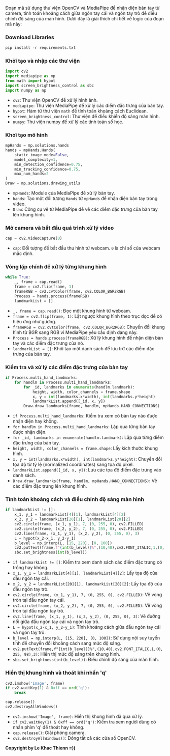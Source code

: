 Đoạn mã sử dụng thư viện OpenCV và MediaPipe để nhận diện bàn tay từ camera, tính toán khoảng cách giữa ngón tay cái và ngón tay trỏ để điều chỉnh độ sáng của màn hình. Dưới đây là giải thích chi tiết về logic của đoạn mã này:

### Download Libraries
```python
pip install -r requirements.txt
```

### Khởi tạo và nhập các thư viện
```python
import cv2
import mediapipe as mp
from math import hypot
import screen_brightness_control as sbc
import numpy as np
```
- `cv2`: Thư viện OpenCV để xử lý hình ảnh.
- `mediapipe`: Thư viện MediaPipe để xử lý các điểm đặc trưng của bàn tay.
- `hypot`: Hàm từ thư viện `math` để tính toán khoảng cách Euclidean.
- `screen_brightness_control`: Thư viện để điều khiển độ sáng màn hình.
- `numpy`: Thư viện numpy để xử lý các tính toán số học.

### Khởi tạo mô hình
```python
mpHands = mp.solutions.hands
hands = mpHands.Hands(
    static_image_mode=False,
    model_complexity=1,
    min_detection_confidence=0.75,
    min_tracking_confidence=0.75,
    max_num_hands=2
)
Draw = mp.solutions.drawing_utils
```
- `mpHands`: Module của MediaPipe để xử lý bàn tay.
- `hands`: Tạo một đối tượng `Hands` từ `mpHands` để nhận diện bàn tay trong video.
- `Draw`: Công cụ vẽ từ MediaPipe để vẽ các điểm đặc trưng của bàn tay lên khung hình.

### Mở camera và bắt đầu quá trình xử lý video
```python
cap = cv2.VideoCapture(0)
```
- `cap`: Đối tượng để bắt đầu thu hình từ webcam. `0` là chỉ số của webcam mặc định.

### Vòng lặp chính để xử lý từng khung hình
```python
while True:
    _, frame = cap.read()
    frame = cv2.flip(frame, 1)
    frameRGB = cv2.cvtColor(frame, cv2.COLOR_BGR2RGB)
    Process = hands.process(frameRGB)
    landmarkList = []
```
- `_, frame = cap.read()`: Đọc một khung hình từ webcam.
- `frame = cv2.flip(frame, 1)`: Lật ngược khung hình theo trục dọc để có hiệu ứng như gương.
- `frameRGB = cv2.cvtColor(frame, cv2.COLOR_BGR2RGB)`: Chuyển đổi khung hình từ BGR sang RGB vì MediaPipe yêu cầu định dạng này.
- `Process = hands.process(frameRGB)`: Xử lý khung hình để nhận diện bàn tay và các điểm đặc trưng của nó.
- `landmarkList = []`: Khởi tạo một danh sách để lưu trữ các điểm đặc trưng của bàn tay.

### Kiểm tra và xử lý các điểm đặc trưng của bàn tay
```python
if Process.multi_hand_landmarks:
    for handlm in Process.multi_hand_landmarks:
        for _id, landmarks in enumerate(handlm.landmark):
            height, width, color_channels = frame.shape
            x, y = int(landmarks.x*width), int(landmarks.y*height)
            landmarkList.append([_id, x, y])
        Draw.draw_landmarks(frame, handlm, mpHands.HAND_CONNECTIONS)
```
- `if Process.multi_hand_landmarks`: Kiểm tra xem có bàn tay nào được nhận diện hay không.
- `for handlm in Process.multi_hand_landmarks`: Lặp qua từng bàn tay được nhận diện.
- `for _id, landmarks in enumerate(handlm.landmark)`: Lặp qua từng điểm đặc trưng của bàn tay.
- `height, width, color_channels = frame.shape`: Lấy kích thước khung hình.
- `x, y = int(landmarks.x*width), int(landmarks.y*height)`: Chuyển đổi tọa độ từ tỷ lệ (normalized coordinates) sang tọa độ pixel.
- `landmarkList.append([_id, x, y])`: Lưu các tọa độ điểm đặc trưng vào danh sách.
- `Draw.draw_landmarks(frame, handlm, mpHands.HAND_CONNECTIONS)`: Vẽ các điểm đặc trưng lên khung hình.

### Tính toán khoảng cách và điều chỉnh độ sáng màn hình
```python
if landmarkList != []:
    x_1, y_1 = landmarkList[4][1], landmarkList[4][2]
    x_2, y_2 = landmarkList[20][1], landmarkList[20][2]
    cv2.circle(frame, (x_1, y_1), 7, (0, 255, 0), cv2.FILLED)
    cv2.circle(frame, (x_2, y_2), 7, (0, 255, 0), cv2.FILLED)
    cv2.line(frame, (x_1, y_1), (x_2, y_2), (0, 255, 0), 3)
    L = hypot(x_2-x_1, y_2-y_1)
    b_level = np.interp(L, [15, 220], [0, 100])
    cv2.putText(frame,f"{int(b_level)}%",(10,40),cv2.FONT_ITALIC,1,(0, 255, 98),3)
    sbc.set_brightness(int(b_level))
```
- `if landmarkList != []`: Kiểm tra xem danh sách các điểm đặc trưng có trống hay không.
- `x_1, y_1 = landmarkList[4][1], landmarkList[4][2]`: Lấy tọa độ của đầu ngón tay cái.
- `x_2, y_2 = landmarkList[20][1], landmarkList[20][2]`: Lấy tọa độ của đầu ngón tay trỏ.
- `cv2.circle(frame, (x_1, y_1), 7, (0, 255, 0), cv2.FILLED)`: Vẽ vòng tròn tại đầu ngón tay cái.
- `cv2.circle(frame, (x_2, y_2), 7, (0, 255, 0), cv2.FILLED)`: Vẽ vòng tròn tại đầu ngón tay trỏ.
- `cv2.line(frame, (x_1, y_1), (x_2, y_2), (0, 255, 0), 3)`: Vẽ đường nối giữa đầu ngón tay cái và ngón tay trỏ.
- `L = hypot(x_2-x_1, y_2-y_1)`: Tính khoảng cách giữa đầu ngón tay cái và ngón tay trỏ.
- `b_level = np.interp(L, [15, 220], [0, 100])`: Sử dụng nội suy tuyến tính để chuyển đổi khoảng cách sang mức độ sáng.
- `cv2.putText(frame,f"{int(b_level)}%",(10,40),cv2.FONT_ITALIC,1,(0, 255, 98),3)`: Hiển thị mức độ sáng trên khung hình.
- `sbc.set_brightness(int(b_level))`: Điều chỉnh độ sáng của màn hình.

### Hiển thị khung hình và thoát khi nhấn 'q'
```python
cv2.imshow('Image', frame)
if cv2.waitKey(1) & 0xff == ord('q'):
    break

cap.release()
cv2.destroyAllWindows()
```
- `cv2.imshow('Image', frame)`: Hiển thị khung hình đã qua xử lý.
- `if cv2.waitKey(1) & 0xff == ord('q')`: Kiểm tra xem người dùng có nhấn phím 'q' để thoát hay không.
- `cap.release()`: Giải phóng camera.
- `cv2.destroyAllWindows()`: Đóng tất cả các cửa sổ OpenCV.

**Copyright by Le Khac Thienn =))**